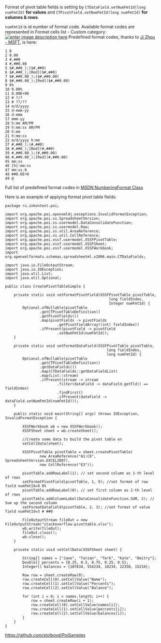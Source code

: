 
Format of pivot table fields is setting by `CTDataField.setNumFmtId(long numFmtId)` **for values** and `CTPivotField.setNumFmtId(long numFmtId)` **for columns & rows**.

`numFmtId` is id number of format code. Available format codes are represented in Format cells list - Custom category:
[![enter image description here][1]][1]
Predefined format codes, thanks to [Ji Zhou - MSFT][2], is here:

    1 0    
    2 0.00    
    3 #,##0    
    4 #,##0.00    
    5 $#,##0_);($#,##0)    
    6 $#,##0_);[Red]($#,##0)    
    7 $#,##0.00_);($#,##0.00)    
    8 $#,##0.00_);[Red]($#,##0.00)    
    9 0%    
    10 0.00%    
    11 0.00E+00    
    12 # ?/?    
    13 # ??/??    
    14 m/d/yyyy    
    15 d-mmm-yy    
    16 d-mmm    
    17 mmm-yy    
    18 h:mm AM/PM    
    19 h:mm:ss AM/PM    
    20 h:mm    
    21 h:mm:ss    
    22 m/d/yyyy h:mm    
    37 #,##0_);(#,##0)    
    38 #,##0_);[Red](#,##0)    
    39 #,##0.00_);(#,##0.00)    
    40 #,##0.00_);[Red](#,##0.00)    
    45 mm:ss    
    46 [h]:mm:ss    
    47 mm:ss.0    
    48 ##0.0E+0    
    49 @    
    
Full list of predefined format codes in [MSDN NumberingFormat Class][3]

Here is an example of applying format pivot table fields:

<!-- language-all: lang-java -->

    package ru.inkontext.poi;
    
    import org.apache.poi.openxml4j.exceptions.InvalidFormatException;
    import org.apache.poi.ss.SpreadsheetVersion;
    import org.apache.poi.ss.usermodel.DataConsolidateFunction;
    import org.apache.poi.ss.usermodel.Row;
    import org.apache.poi.ss.util.AreaReference;
    import org.apache.poi.ss.util.CellReference;
    import org.apache.poi.xssf.usermodel.XSSFPivotTable;
    import org.apache.poi.xssf.usermodel.XSSFSheet;
    import org.apache.poi.xssf.usermodel.XSSFWorkbook;
    import org.openxmlformats.schemas.spreadsheetml.x2006.main.CTDataFields;
    
    import java.io.FileOutputStream;
    import java.io.IOException;
    import java.util.List;
    import java.util.Optional;
    
    public class CreatePivotTableSimple {
    
        private static void setFormatPivotField(XSSFPivotTable pivotTable,
                                                    long fieldIndex,
                                                    Integer numFmtId) {
            Optional.ofNullable(pivotTable
                    .getCTPivotTableDefinition()
                    .getPivotFields())
                    .map(pivotFields -> pivotFields
                            .getPivotFieldArray((int) fieldIndex))
                    .ifPresent(pivotField -> pivotField
                            .setNumFmtId(numFmtId));
        }
    
        private static void setFormatDataField(XSSFPivotTable pivotTable,
                                                   long fieldIndex,
                                                   long numFmtId) {
            Optional.ofNullable(pivotTable
                    .getCTPivotTableDefinition()
                    .getDataFields())
                    .map(CTDataFields::getDataFieldList)
                    .map(List::stream)
                    .ifPresent(stream -> stream
                            .filter(dataField -> dataField.getFld() == fieldIndex)
                            .findFirst()
                            .ifPresent(dataField -> dataField.setNumFmtId(numFmtId)));
        }    

        public static void main(String[] args) throws IOException, InvalidFormatException {
    
            XSSFWorkbook wb = new XSSFWorkbook();
            XSSFSheet sheet = wb.createSheet();
    
            //Create some data to build the pivot table on
            setCellData(sheet);
    
            XSSFPivotTable pivotTable = sheet.createPivotTable(
                    new AreaReference("A1:C6", SpreadsheetVersion.EXCEL2007),
                    new CellReference("E3"));
    
            pivotTable.addRowLabel(1); // set second column as 1-th level of rows
            setFormatPivotField(pivotTable, 1, 9); //set format of row field numFmtId=9 0%
            pivotTable.addRowLabel(0); // set first column as 2-th level of rows
            pivotTable.addColumnLabel(DataConsolidateFunction.SUM, 2); // Sum up the second column
            setFormatDataField(pivotTable, 2, 3); //set format of value field numFmtId=3 # ##0
    
            FileOutputStream fileOut = new FileOutputStream("stackoverflow-pivottable.xlsx");
            wb.write(fileOut);
            fileOut.close();
            wb.close();
        }
    
        private static void setCellData(XSSFSheet sheet) {
    
            String[] names = {"Jane", "Tarzan", "Terk", "Kate", "Dmitry"};
            Double[] percents = {0.25, 0.5, 0.75, 0.25, 0.5};
            Integer[] balances = {107634, 554234, 10234, 22350, 15234};
    
            Row row = sheet.createRow(0);
            row.createCell(0).setCellValue("Name");
            row.createCell(1).setCellValue("Percents");
            row.createCell(2).setCellValue("Balance");
    
            for (int i = 0; i < names.length; i++) {
                row = sheet.createRow(i + 1);
                row.createCell(0).setCellValue(names[i]);
                row.createCell(1).setCellValue(percents[i]);
                row.createCell(2).setCellValue(balances[i]);
            }
        }
    }

https://github.com/stolbovd/PoiSamples

  [1]: https://i.stack.imgur.com/4EhZF.png
  [2]: https://social.msdn.microsoft.com/Forums/office/en-US/e27aaf16-b900-4654-8210-83c5774a179c/xlsx-numfmtid-predefined-id-14-doesnt-match?forum=oxmlsdk
  [3]: https://msdn.microsoft.com/en-us/library/documentformat.openxml.spreadsheet.numberingformat%28v=office.15%29.aspx?f=255&MSPPError=-2147217396
